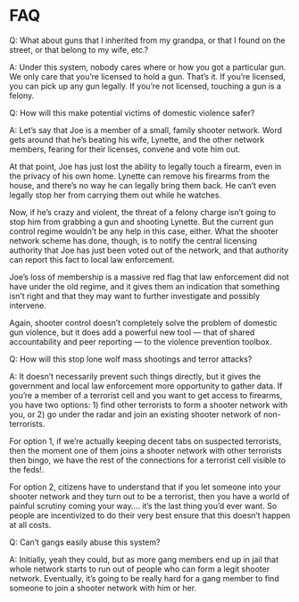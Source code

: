 # FAQ
Q: What about guns that I inherited from my grandpa, or that I found on the street, or that belong to my wife, etc.? 

A: Under this system, nobody cares where or how you got a particular gun. We only care that you’re licensed to hold a gun. That’s it. If you’re licensed, you can pick up any gun legally. If you’re not licensed, touching a gun is a felony.

Q: How will this make potential victims of domestic violence safer?

A: Let’s say that Joe is a member of a small, family shooter network. Word gets around that he’s beating his wife, Lynette, and the other network members, fearing for their licenses, convene and vote him out.

At that point, Joe has just lost the ability to legally touch a firearm, even in the privacy of his own home. Lynette can remove his firearms from the house, and there’s no way he can legally bring them back. He can’t even legally stop her from carrying them out while he watches.

Now, if he’s crazy and violent, the threat of a felony charge isn’t going to stop him from grabbing a gun and shooting Lynette. But the current gun control regime wouldn’t be any help in this case, either. What the shooter network scheme has done, though, is to notify the central licensing authority that Joe has just been voted out of the network, and that authority can report this fact to local law enforcement. 

Joe’s loss of membership is a massive red flag that law enforcement did not have under the old regime, and it gives them an indication that something isn’t right and that they may want to further investigate and possibly intervene.

Again, shooter control doesn’t completely solve the problem of domestic gun violence, but it does add a powerful new tool — that of shared accountability and peer reporting — to the violence prevention toolbox.

Q: How will this stop lone wolf mass shootings and terror attacks?

A: It doesn’t necessarily prevent such things directly, but it gives the government and local law enforcement more opportunity to gather data. If you’re a member of a terrorist cell and you want to get access to firearms, you have two options: 1) find other terrorists to form a shooter network with you, or 2) go under the radar and join an existing shooter network of non-terrorists.

For option 1, if we’re actually keeping decent tabs on suspected terrorists, then the moment one of them joins a shooter network with other terrorists then bingo, we have the rest of the connections for a terrorist cell visible to the feds!.

For option 2, citizens have to understand that if you let someone into your shooter network and they turn out to be a terrorist, then you have a world of painful scrutiny coming your way…. it’s the last thing you’d ever want. So people are incentivized to do their very best ensure that this doesn’t happen at all costs.

Q: Can’t gangs easily abuse this system?

A: Initially, yeah they could, but as more gang members end up in jail that whole network starts to run out of people who can form a legit shooter network. Eventually, it’s going to be really hard for a gang member to find someone to join a shooter network with him or her.



